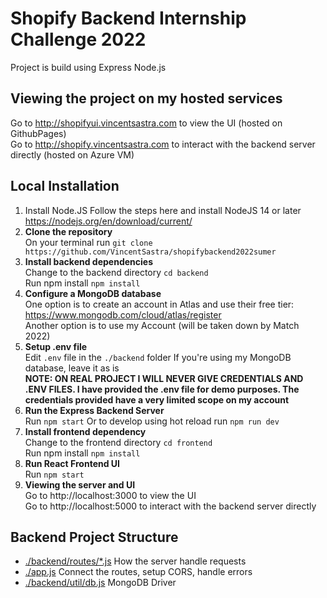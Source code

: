 # Shopify Backend Internship Challenge 2022
Project is build using Express Node.js

## Viewing the project on my hosted services
Go to http://shopifyui.vincentsastra.com to view the UI (hosted on GithubPages)  
Go to http://shopify.vincentsastra.com to interact with the backend server directly (hosted on Azure VM)

## Local Installation
1. Install Node.JS
Follow the steps here and install NodeJS 14 or later
https://nodejs.org/en/download/current/
2. **Clone the repository**  
On your terminal run ```git clone https://github.com/VincentSastra/shopifybackend2022sumer```
3. **Install backend dependencies**  
Change to the backend directory ```cd backend```  
Run npm install ```npm install```
4. **Configure a MongoDB database**  
One option is to create an account in Atlas and use their free tier: https://www.mongodb.com/cloud/atlas/register  
Another option is to use my Account (will be taken down by Match 2022)
5. **Setup .env file**  
Edit `.env` file in the `./backend` folder
If you're using my MongoDB database, leave it as is  
**NOTE: ON REAL PROJECT I WILL NEVER GIVE CREDENTIALS AND .ENV FILES. I have provided the .env file for demo purposes. The credentials provided have a very limited scope on my account**
6. **Run the Express Backend Server**  
Run ```npm start```
Or to develop using hot reload run ```npm run dev```  
7. **Install frontend dependency**  
Change to the frontend directory ```cd frontend```  
Run npm install ```npm install```
8. **Run React Frontend UI**  
Run ```npm start```   
9. **Viewing the server and UI**  
Go to http://localhost:3000 to view the UI  
Go to http://localhost:5000 to interact with the backend server directly

## Backend Project Structure
* [./backend/routes/*.js](https://github.com/VincentSastra/shopifybackend2022sumer/tree/master/backend/routes) How the server handle requests
* [./app.js](https://github.com/VincentSastra/shopifybackend2022sumer/blob/master/backend/app.js) Connect the routes, setup CORS, handle errors
* [./backend/util/db.js](https://github.com/VincentSastra/shopifybackend2022sumer/blob/master/backend/util/db.js) MongoDB Driver